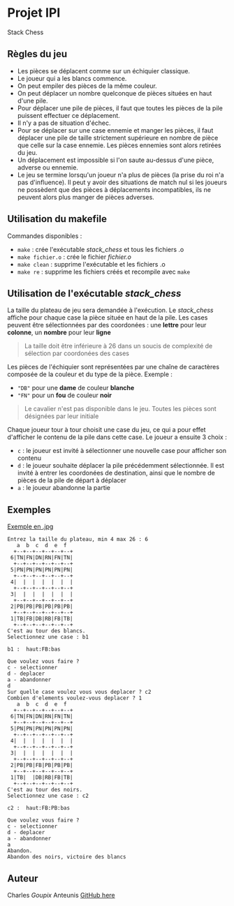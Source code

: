 # Projet IPI
Stack Chess

## Règles du jeu
* Les pièces se déplacent comme sur un échiquier classique.
* Le joueur qui a les blancs commence.
* On peut empiler des pièces de la même couleur.
* On peut déplacer un nombre quelconque de pièces situées en haut d'une pile.
* Pour déplacer une pile de pièces, il faut que toutes les pièces de la pile
puissent effectuer ce déplacement.
* Il n'y a pas de situation d'échec.
* Pour se déplacer sur une case ennemie et manger les pièces, il faut déplacer
une pile de taille strictement supérieure en nombre de pièce que celle sur la
case ennemie. Les pièces ennemies sont alors retirées du jeu.
* Un déplacement est impossible si l'on saute au-dessus d'une pièce, adverse ou
ennemie.
* Le jeu se termine lorsqu'un joueur n'a plus de pièces (la prise du roi n'a
pas d'influence). Il peut y avoir des situations de match nul si les joueurs ne
possèdent que des pièces à déplacements incompatibles, ils ne peuvent alors
plus manger de pièces adverses.

## Utilisation du makefile
Commandes disponibles :
* `make` : crée l'exécutable *stack_chess* et tous les fichiers .o
* `make fichier.o` : crée le fichier *fichier.o*
* `make clean` : supprime l'exécutable et les fichiers .o
* `make re` : supprime les fichiers créés et recompile avec `make`

## Utilisation de l'exécutable *stack_chess*
La taille du plateau de jeu sera demandée à l'exécution. Le *stack_chess*
affiche pour chaque case la pièce située en haut de la pile. Les cases peuvent
être sélectionnées par des coordonées : une **lettre** pour leur **colonne**, un
**nombre** pour leur **ligne**
> La taille doit être inférieure à 26 dans un soucis de complexité de sélection
> par coordonées des cases

Les pièces de l'échiquier sont représentées par une chaîne de caractères
composée de la couleur et du type de la pièce. Exemple :
* `"DB"` pour une **dame** de couleur **blanche**
* `"FN"` pour un **fou** de couleur **noir**
> Le cavalier n'est pas disponible dans le jeu. Toutes les pièces sont désignées
> par leur initiale

Chaque joueur tour à tour choisit une case du jeu, ce qui a pour effet
d'afficher le contenu de la pile dans cette case.
Le joueur a ensuite 3 choix :
* `c` : le joueur est invité à sélectionner une nouvelle case pour afficher son
contenu
* `d` : le joueur souhaite déplacer la pile précédemment sélectionnée. Il est
invité à entrer les coordonées de destination, ainsi que le nombre de pièces de
la pile de départ à déplacer
* `a` : le joueur abandonne la partie

## Exemples
[Exemple en .jpg](https://drive.google.com/open?id=1QaStYyex1VVKDxYmlBiv21TU-_15eHzy "exemple après exécution")
```
Entrez la taille du plateau, min 4 max 26 : 6
   a  b  c  d  e  f  
  +--+--+--+--+--+--+
 6|TN|FN|DN|RN|FN|TN|
  +--+--+--+--+--+--+
 5|PN|PN|PN|PN|PN|PN|
  +--+--+--+--+--+--+
 4|  |  |  |  |  |  |
  +--+--+--+--+--+--+
 3|  |  |  |  |  |  |
  +--+--+--+--+--+--+
 2|PB|PB|PB|PB|PB|PB|
  +--+--+--+--+--+--+
 1|TB|FB|DB|RB|FB|TB|
  +--+--+--+--+--+--+
C'est au tour des blancs.
Selectionnez une case : b1

b1 :  haut:FB:bas

Que voulez vous faire ?
c - selectionner
d - deplacer
a - abandonner
d
Sur quelle case voulez vous vous deplacer ? c2
Combien d'elements voulez-vous deplacer ? 1
   a  b  c  d  e  f  
  +--+--+--+--+--+--+
 6|TN|FN|DN|RN|FN|TN|
  +--+--+--+--+--+--+
 5|PN|PN|PN|PN|PN|PN|
  +--+--+--+--+--+--+
 4|  |  |  |  |  |  |
  +--+--+--+--+--+--+
 3|  |  |  |  |  |  |
  +--+--+--+--+--+--+
 2|PB|PB|FB|PB|PB|PB|
  +--+--+--+--+--+--+
 1|TB|  |DB|RB|FB|TB|
  +--+--+--+--+--+--+
C'est au tour des noirs.
Selectionnez une case : c2

c2 :  haut:FB:PB:bas

Que voulez vous faire ?
c - selectionner
d - deplacer
a - abandonner
a
Abandon.
Abandon des noirs, victoire des blancs
```

## Auteur
Charles *Goupix* Anteunis [GitHub here](https://github.com/Stickyfame)

